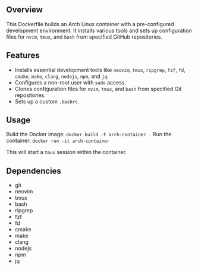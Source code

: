 ## Overview

This Dockerfile builds an Arch Linux container with a pre-configured development environment. It installs various tools and sets up configuration files for `nvim`, `tmux`, and `bash` from specified GitHub repositories.

## Features

- Installs essential development tools like `neovim`, `tmux`, `ripgrep`, `fzf`, `fd`, `cmake`, `make`, `clang`, `nodejs`, `npm`, and `jq`.
- Configures a non-root user with `sudo` access.
- Clones configuration files for `nvim`, `tmux`, and `bash` from specified Git repositories.
- Sets up a custom `.bashrc`.

## Usage

Build the Docker image: `docker build -t arch-container .`
Run the container: `docker run -it arch-container`

This will start a `tmux` session within the container.

## Dependencies

- git
- neovim
- tmux
- bash
- ripgrep
- fzf
- fd
- cmake
- make
- clang
- nodejs
- npm
- jq

